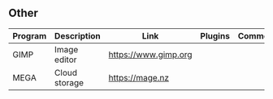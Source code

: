 ## Other

| Program | Description | Link | Plugins | Comment |
| --- | --- | --- | --- | --- |
| GIMP | Image editor | https://www.gimp.org |
| MEGA | Cloud storage | https://mage.nz |
